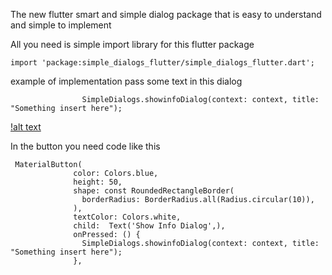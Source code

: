 <!-- 
This README describes the package. If you publish this package to pub.dev,
this README's contents appear on the landing page for your package.

For information about how to write a good package README, see the guide for
[writing package pages](https://dart.dev/guides/libraries/writing-package-pages). 

For general information about developing packages, see the Dart guide for
[creating packages](https://dart.dev/guides/libraries/create-library-packages)
and the Flutter guide for
[developing packages and plugins](https://flutter.dev/developing-packages). 
-->

The new flutter smart and simple dialog package that is easy to understand and simple to implement

All you need is simple import library for this flutter package




```
import 'package:simple_dialogs_flutter/simple_dialogs_flutter.dart';
```

example of implementation pass some text in this dialog

```
                SimpleDialogs.showinfoDialog(context: context, title: "Something insert here");

```

[!alt text](assets/demo.gif)


In the button you need code like this
```
 MaterialButton(
              color: Colors.blue,
              height: 50,
              shape: const RoundedRectangleBorder(
                borderRadius: BorderRadius.all(Radius.circular(10)),
              ),
              textColor: Colors.white,
              child:  Text('Show Info Dialog',),
              onPressed: () {
                SimpleDialogs.showinfoDialog(context: context, title: "Something insert here");
              },
```


